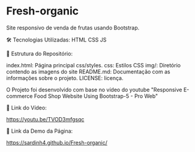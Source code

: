 # Fresh-organic
Site responsivo de venda de frutas usando Bootstrap.

🛠️ Tecnologias Utilizadas: HTML CSS JS

📂 Estrutura do Repositório:

index.html: Página principal css/styles.
css: Estilos CSS 
img/: Diretório contendo as imagens do site 
README.md: Documentação com as informações sobre o projeto. 
LICENSE: licença.

O Projeto foi desenvolvido com base no vídeo do youtube "Responsive E-commerce Food Shop Website Using Bootstrap-5 - Pro Web"

🔗 Link do Vídeo:

https://youtu.be/TVOD3mfgsqc

🔗 Link da Demo da Página:

https://sardinh4.github.io/Fresh-organic/
